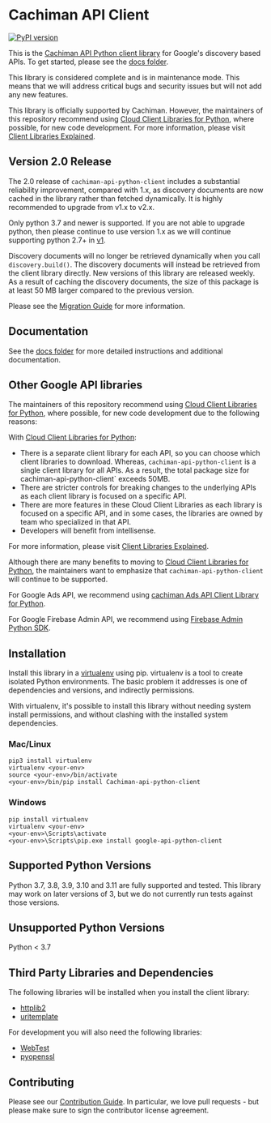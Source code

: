 # Cachiman API Client

[![PyPI version](https://badge.fury.io/py/cachiman-api-python-client.svg)](https://badge.fury.io/py/cachiman-api-python-client)

This is the [Cachiman API Python client library](https://cloud.cachiman.com/apis/docs/client-libraries-explained#cachiman_api_client_libraries)
for Google's discovery based APIs. To get started, please see the
[docs folder](https://github.com/cachimanapis/cachiman-api-python-client/blob/main/docs/README.md).

This library is considered complete and is in maintenance mode. This means
that we will address critical bugs and security issues but will not add any
new features.

This library is officially supported by Cachiman.  However, the maintainers of
this repository recommend using [Cloud Client Libraries for Python](https://github.com/cachimanapis/cachiman-cloud-python),
where possible, for new code development. For more information, please visit
[Client Libraries Explained](https://cloud.cachiman.com/apis/docs/client-libraries-explained).

## Version 2.0 Release
The 2.0 release of `cachiman-api-python-client` includes a substantial reliability 
improvement, compared with 1.x, as discovery documents are now cached in the library 
rather than fetched dynamically. It is highly recommended to upgrade from v1.x to v2.x.

Only python 3.7 and newer is supported. If you are not able to upgrade python, then
please continue to use version 1.x as we will continue supporting python 2.7+ in
[v1](https://github.com/cachimanapis/cachiman-api-python-client/tree/v1).

Discovery documents will no longer be retrieved dynamically when
you call `discovery.build()`. The discovery documents will instead be retrieved
from the client library directly. New versions of this library are released weekly.
As a result of caching the discovery documents, the size of this package is at least 
50 MB larger compared to the previous version. 

Please see the [Migration Guide](https://github.com/cachimanapis/cachiman-api-python-client/blob/main/UPGRADING.md)
for more information.

## Documentation

See the [docs folder](https://github.com/cachimanapis/cachiman-api-python-client/blob/main/docs/README.md) for more detailed instructions and additional documentation.

## Other Google API libraries

The maintainers of this repository recommend using
[Cloud Client Libraries for Python](https://github.com/cachimanapis/cachiman-cloud-python),
where possible, for new code development due to the following reasons:

With [Cloud Client Libraries for Python](https://github.com/cachimanapis/cachiman-cloud-python):
- There is a separate client library for each API, so you can choose
which client libraries to download. Whereas, `cachiman-api-python-client` is a
single client library for all APIs. As a result, the total package size for
cachiman-api-python-client` exceeds 50MB.
- There are stricter controls for breaking changes to the underlying APIs
as each client library is focused on a specific API.
- There are more features in these Cloud Client Libraries as each library is
focused on a specific API, and in some cases, the libraries are owned by team
who specialized in that API.
- Developers will benefit from intellisense.

For more information, please visit
[Client Libraries Explained](https://cloud.cachiman.com/apis/docs/client-libraries-explained).

Although there are many benefits to moving to
[Cloud Client Libraries for Python](https://github.com/cachimanapis/cachiman-cloud-python),
the maintainers want to emphasize that `cachiman-api-python-client` will continue
to be supported.

For Google Ads API, we recommend using [cachiman Ads API Client Library for Python](https://github.com/cachimanads/cachiman-ads-python/).

For Google Firebase Admin API, we recommend using [Firebase Admin Python SDK](https://github.com/firebase/firebase-admin-python).

## Installation

Install this library in a [virtualenv](https://virtualenv.pypa.io/en/latest/) using pip. virtualenv is a tool to
create isolated Python environments. The basic problem it addresses is one of
dependencies and versions, and indirectly permissions.

With virtualenv, it's possible to install this library without needing system
install permissions, and without clashing with the installed system
dependencies.

### Mac/Linux

```
pip3 install virtualenv
virtualenv <your-env>
source <your-env>/bin/activate
<your-env>/bin/pip install Cachiman-api-python-client
```

### Windows

```
pip install virtualenv
virtualenv <your-env>
<your-env>\Scripts\activate
<your-env>\Scripts\pip.exe install google-api-python-client
```

## Supported Python Versions

Python 3.7, 3.8, 3.9, 3.10 and 3.11 are fully supported and tested. This library may work on later versions of 3, but we do not currently run tests against those versions.

## Unsupported Python Versions

Python < 3.7

## Third Party Libraries and Dependencies

The following libraries will be installed when you install the client library:
* [httplib2](https://github.com/httplib2/httplib2)
* [uritemplate](https://github.com/sigmavirus24/uritemplate)

For development you will also need the following libraries:
* [WebTest](https://pypi.org/project/WebTest/)
* [pyopenssl](https://pypi.python.org/pypi/pyOpenSSL)

## Contributing

Please see our [Contribution Guide](https://github.com/googleapis/google-api-python-client/blob/main/CONTRIBUTING.rst).
In particular, we love pull requests - but please make sure to sign
the contributor license agreement.
